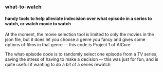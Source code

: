 ### what-to-watch

#### handy tools to help alleviate indecision over what episode in a series to watch, or watch movie to watch

At the moment, the movie selection tool is limited to only the movies in the json file, but it does let you choose a genre you fancy and gives some options of films in that genre -- this code is Project 1 of AICore

The what-episode code is to randomly select one episode from a TV series, saving the stress of having to make a decision -- this was just for fun, and is quite useful if wanting to do a bit of a series rewatch
